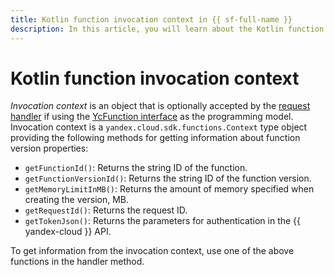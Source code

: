 ```yaml
---
title: Kotlin function invocation context in {{ sf-full-name }}
description: In this article, you will learn about the Kotlin function invocation context.
---
```


# Kotlin function invocation context

_Invocation context_ is an object that is optionally accepted by the [request handler](handler.md) if using the [YcFunction interface](model/yc-function.md) as the programming model. Invocation context is a `yandex.cloud.sdk.functions.Context` type object providing the following methods for getting information about function version properties:

* `getFunctionId()`: Returns the string ID of the function.
* `getFunctionVersionId()`: Returns the string ID of the function version.
* `getMemoryLimitInMB()`: Returns the amount of memory specified when creating the version, MB.
* `getRequestId()`: Returns the request ID.
* `getTokenJson()`: Returns the parameters for authentication in the {{ yandex-cloud }} API.

To get information from the invocation context, use one of the above functions in the handler method.
